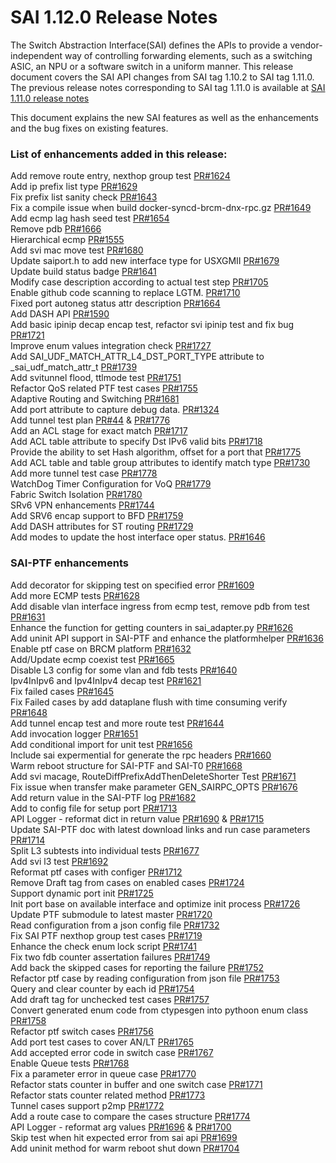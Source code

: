 # SAI 1.12.0 Release Notes

The Switch Abstraction Interface(SAI) defines the APIs to provide a vendor-independent way of controlling forwarding elements, such as a switching ASIC, an NPU or a software switch in a uniform manner. This release document covers the SAI API changes from SAI tag 1.10.2 to SAI tag 1.11.0. The previous release notes corresponding to SAI tag 1.11.0 is available at [SAI 1.11.0 release notes](https://github.com/opencomputeproject/SAI/blob/master/doc/SAI_1.11.0_ReleaseNotes.md) 

This document explains the new SAI features as well as the enhancements and the bug fixes on existing features. 


### List of enhancements added in this release: 

Add remove route entry, nexthop group test [PR#1624](https://github.com/opencomputeproject/SAI/pull/1624) <br> 
Add ip prefix list type [PR#1629](https://github.com/opencomputeproject/SAI/pull/1629) <br> 
Fix prefix list sanity check [PR#1643](https://github.com/opencomputeproject/SAI/pull/1643) <br> 
Fix a compile issue when build docker-syncd-brcm-dnx-rpc.gz [PR#1649](https://github.com/opencomputeproject/SAI/pull/1649) <br> 
Add ecmp lag hash seed test [PR#1654](https://github.com/opencomputeproject/SAI/pull/1654) <br> 
Remove pdb [PR#1666](https://github.com/opencomputeproject/SAI/pull/1666) <br> 
Hierarchical ecmp [PR#1555](https://github.com/opencomputeproject/SAI/pull/1555) <br> 
Add svi mac move test [PR#1680](https://github.com/opencomputeproject/SAI/pull/1680) <br> 
Update saiport.h to add new interface type for USXGMII [PR#1679](https://github.com/opencomputeproject/SAI/pull/1679) <br> 
Update build status badge [PR#1641](https://github.com/opencomputeproject/SAI/pull/1641) <br> 
Modify case description according to actual test step [PR#1705](https://github.com/opencomputeproject/SAI/pull/1705) <br> 
Enable github code scanning to replace LGTM. [PR#1710](https://github.com/opencomputeproject/SAI/pull/1710) <br> 
Fixed port autoneg status attr description [PR#1664](https://github.com/opencomputeproject/SAI/pull/1664) <br> 
Add DASH API [PR#1590](https://github.com/opencomputeproject/SAI/pull/1590) <br> 
Add basic ipinip decap encap test, refactor svi ipinip test and fix bug [PR#1721](https://github.com/opencomputeproject/SAI/pull/1721) <br> 
Improve enum values integration check [PR#1727](https://github.com/opencomputeproject/SAI/pull/1727) <br> 
Add SAI_UDF_MATCH_ATTR_L4_DST_PORT_TYPE attribute to _sai_udf_match_attr_t [PR#1739](https://github.com/opencomputeproject/SAI/pull/1739) <br> 
Add svitunnel flood, ttlmode test [PR#1751](https://github.com/opencomputeproject/SAI/pull/1751) <br> 
Refactor QoS related PTF test cases [PR#1755](https://github.com/opencomputeproject/SAI/pull/1755) <br> 
Adaptive Routing and Switching [PR#1681](https://github.com/opencomputeproject/SAI/pull/1681) <br> 
Add port attribute to capture debug data. [PR#1324](https://github.com/opencomputeproject/SAI/pull/1324) <br> 
Add tunnel test plan [PR#44](https://github.com/opencomputeproject/SAI/pull/44) & [PR#1776](https://github.com/opencomputeproject/SAI/pull/1776) <br>
Add an ACL stage for exact match [PR#1717](https://github.com/opencomputeproject/SAI/pull/1717) <br> 
Add ACL table attribute to specify Dst IPv6 valid bits [PR#1718](https://github.com/opencomputeproject/SAI/pull/1718) <br> 
Provide the ability to set Hash algorithm, offset for a port that [PR#1775](https://github.com/opencomputeproject/SAI/pull/1775) <br> 
Add ACL table and table group attributes to identify match type [PR#1730](https://github.com/opencomputeproject/SAI/pull/1730) <br> 
Add more tunnel test case [PR#1778](https://github.com/opencomputeproject/SAI/pull/1778) <br> 
WatchDog Timer Configuration for VoQ [PR#1779](https://github.com/opencomputeproject/SAI/pull/1779) <br> 
Fabric Switch Isolation [PR#1780](https://github.com/opencomputeproject/SAI/pull/1780) <br> 
SRv6 VPN enhancements [PR#1744](https://github.com/opencomputeproject/SAI/pull/1744) <br> 
Add SRV6 encap support to BFD [PR#1759](https://github.com/opencomputeproject/SAI/pull/1759) <br> 
Add DASH attributes for ST routing [PR#1729](https://github.com/opencomputeproject/SAI/pull/1729) <br> 
Add modes to update the host interface oper status. [PR#1646](https://github.com/opencomputeproject/SAI/pull/1646) <br> 

### SAI-PTF enhancements <br>

Add decorator for skipping test on specified error [PR#1609](https://github.com/opencomputeproject/SAI/pull/1609) <br> 
Add more ECMP tests [PR#1628](https://github.com/opencomputeproject/SAI/pull/1628) <br> 
Add disable vlan interface ingress from ecmp test, remove pdb from test [PR#1631](https://github.com/opencomputeproject/SAI/pull/1631) <br> 
Enhance the function for getting counters in sai_adapter.py [PR#1626](https://github.com/opencomputeproject/SAI/pull/1626) <br> 
Add uninit API support in SAI-PTF and enhance the platformhelper [PR#1636](https://github.com/opencomputeproject/SAI/pull/1636) <br> 
Enable ptf case on BRCM platform [PR#1632](https://github.com/opencomputeproject/SAI/pull/1632) <br> 
Add/Update ecmp coexist test [PR#1665](https://github.com/opencomputeproject/SAI/pull/1665) <br> 
Disable L3 config for some vlan and fdb tests [PR#1640](https://github.com/opencomputeproject/SAI/pull/1640) <br> 
Ipv4InIpv6 and Ipv4InIpv4 decap test [PR#1621](https://github.com/opencomputeproject/SAI/pull/1621) <br> 
Fix failed cases [PR#1645](https://github.com/opencomputeproject/SAI/pull/1645) <br> 
Fix Failed cases by add dataplane flush with time consuming verify [PR#1648](https://github.com/opencomputeproject/SAI/pull/1648) <br> 
Add tunnel encap test and more route test [PR#1644](https://github.com/opencomputeproject/SAI/pull/1644)  <br> 
Add invocation logger [PR#1651](https://github.com/opencomputeproject/SAI/pull/1651)  <br> 
Add conditional import for unit test [PR#1656](https://github.com/opencomputeproject/SAI/pull/1656)  <br> 
Include sai expermential for generate the rpc headers [PR#1660](https://github.com/opencomputeproject/SAI/pull/1660)  <br> 
Warm reboot structure for SAI-PTF and SAI-T0 [PR#1668](https://github.com/opencomputeproject/SAI/pull/1668) <br> 
Add svi macage, RouteDiffPrefixAddThenDeleteShorter Test [PR#1671](https://github.com/opencomputeproject/SAI/pull/1671) <br> 
Fix issue when transfer make parameter GEN_SAIRPC_OPTS [PR#1676](https://github.com/opencomputeproject/SAI/pull/1676)  <br> 
Add return value in the SAI-PTF log [PR#1682](https://github.com/opencomputeproject/SAI/pull/1682)  <br> 
Add to config file for setup port [PR#1713](https://github.com/opencomputeproject/SAI/pull/1713)  <br> 
API Logger - reformat dict in return value [PR#1690](https://github.com/opencomputeproject/SAI/pull/1690) & [PR#1715](https://github.com/opencomputeproject/SAI/pull/1715)  <br> 
Update SAI-PTF doc with latest download links and run case parameters [PR#1714](https://github.com/opencomputeproject/SAI/pull/1714)  <br> 
Split L3 subtests into individual tests [PR#1677](https://github.com/opencomputeproject/SAI/pull/1677)  <br> 
Add svi l3 test [PR#1692](https://github.com/opencomputeproject/SAI/pull/1692)  <br> 
Reformat ptf cases with configer [PR#1712](https://github.com/opencomputeproject/SAI/pull/1712)  <br> 
Remove Draft tag from cases on enabled cases [PR#1724](https://github.com/opencomputeproject/SAI/pull/1724)  <br> 
Support dynamic port init [PR#1725](https://github.com/opencomputeproject/SAI/pull/1725)  <br> 
Init port base on available interface and optimize init process [PR#1726](https://github.com/opencomputeproject/SAI/pull/1726) <br> 
Update PTF submodule to latest master [PR#1720](https://github.com/opencomputeproject/SAI/pull/1720)  <br> 
Read configuration from a json config file [PR#1732](https://github.com/opencomputeproject/SAI/pull/1732)  <br> 
Fix SAI PTF nexthop group test cases [PR#1719](https://github.com/opencomputeproject/SAI/pull/1719)  <br> 
Enhance the check enum lock script [PR#1741](https://github.com/opencomputeproject/SAI/pull/1741) <br> 
Fix two fdb counter assertation failures [PR#1749](https://github.com/opencomputeproject/SAI/pull/1749) <br> 
Add back the skipped cases for reporting the failure [PR#1752](https://github.com/opencomputeproject/SAI/pull/1752)  <br> 
Refactor ptf case by reading configuration from json file [PR#1753](https://github.com/opencomputeproject/SAI/pull/1753) <br> 
Query and clear counter by each id [PR#1754](https://github.com/opencomputeproject/SAI/pull/1754) <br> 
Add draft tag for unchecked test cases [PR#1757](https://github.com/opencomputeproject/SAI/pull/1757)  <br> 
Convert generated enum code from ctypesgen into pythoon enum class [PR#1758](https://github.com/opencomputeproject/SAI/pull/1758) <br> 
Refactor ptf switch cases [PR#1756](https://github.com/opencomputeproject/SAI/pull/1756)  <br> 
Add port test cases to cover AN/LT [PR#1765](https://github.com/opencomputeproject/SAI/pull/1765)  <br> 
Add accepted error code in switch case [PR#1767](https://github.com/opencomputeproject/SAI/pull/1767)  <br> 
Enable Queue tests [PR#1768](https://github.com/opencomputeproject/SAI/pull/1768)  <br> 
Fix a parameter error in queue case [PR#1770](https://github.com/opencomputeproject/SAI/pull/1770)  <br> 
Refactor stats counter in buffer and one switch case [PR#1771](https://github.com/opencomputeproject/SAI/pull/1771)  <br> 
Refactor stats counter related method [PR#1773](https://github.com/opencomputeproject/SAI/pull/1773)  <br> 
Tunnel cases support p2mp [PR#1772](https://github.com/opencomputeproject/SAI/pull/1772)  <br> 
Add a route case to compare the cases structure [PR#1774](https://github.com/opencomputeproject/SAI/pull/1774)  <br> 
API Logger - reformat arg values [PR#1696](https://github.com/opencomputeproject/SAI/pull/1696) & [PR#1700](https://github.com/opencomputeproject/SAI/pull/1700) <br> 
Skip test when hit expected error from sai api [PR#1699](https://github.com/opencomputeproject/SAI/pull/1699)  <br> 
Add uninit method for warm reboot shut down [PR#1704](https://github.com/opencomputeproject/SAI/pull/1704)  <br> 

